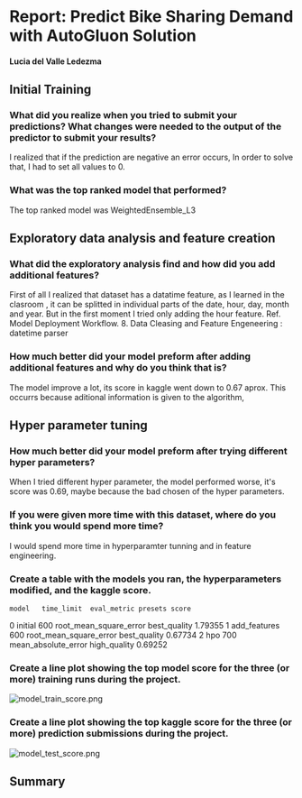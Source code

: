 # Report: Predict Bike Sharing Demand with AutoGluon Solution
#### Lucia del Valle Ledezma

## Initial Training
### What did you realize when you tried to submit your predictions? What changes were needed to the output of the predictor to submit your results?

I realized that if the prediction are negative an error occurs, In order to solve that, I had to set all values to 0.

### What was the top ranked model that performed?
 The top ranked model was WeightedEnsemble_L3

## Exploratory data analysis and feature creation
### What did the exploratory analysis find and how did you add additional features?
First of all I realized that dataset has a datatime feature, as I learned in the clasroom , 
it can be splitted in individual parts of the date, hour, day, month and year. But in the first moment I tried only adding the hour feature.
Ref. Model Deployment Workflow. 8. Data Cleasing and Feature Engeneering : datetime parser

### How much better did your model preform after adding additional features and why do you think that is?
The model improve a lot, its score in kaggle went down to 0.67 aprox. This occurrs because aditional information is given to the algorithm,

## Hyper parameter tuning
### How much better did your model preform after trying different hyper parameters?
When I tried different hyper parameter, the model performed worse, it's score was 0.69, maybe because the bad chosen of the hyper parameters.

### If you were given more time with this dataset, where do you think you would spend more time?
I would spend more time in hyperparamter tunning and in feature engineering. 

### Create a table with the models you ran, the hyperparameters modified, and the kaggle score.

	model	time_limit	eval_metric	presets	score
0	initial	600	root_mean_square_error	best_quality	1.79355
1	add_features	600	root_mean_square_error	best_quality	0.67734
2	hpo	700	mean_absolute_error	high_quality	0.69252

### Create a line plot showing the top model score for the three (or more) training runs during the project.

![model_train_score.png](img/model_train_score.png)

### Create a line plot showing the top kaggle score for the three (or more) prediction submissions during the project.

![model_test_score.png](img/model_test_score.png)

## Summary

